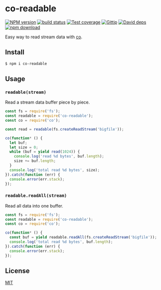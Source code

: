 co-readable
=======

[![NPM version][npm-image]][npm-url]
[![build status][travis-image]][travis-url]
[![Test coverage][coveralls-image]][coveralls-url]
[![Gittip][gittip-image]][gittip-url]
[![David deps][david-image]][david-url]
[![npm download][download-image]][download-url]

[npm-image]: https://img.shields.io/npm/v/co-readable.svg?style=flat-square
[npm-url]: https://npmjs.org/package/co-readable
[travis-image]: https://img.shields.io/travis/cojs/co-readable.svg?style=flat-square
[travis-url]: https://travis-ci.org/cojs/co-readable
[coveralls-image]: https://img.shields.io/coveralls/cojs/co-readable.svg?style=flat-square
[coveralls-url]: https://coveralls.io/r/cojs/co-readable?branch=master
[gittip-image]: https://img.shields.io/gittip/fengmk2.svg?style=flat-square
[gittip-url]: https://www.gittip.com/fengmk2/
[david-image]: https://img.shields.io/david/cojs/co-readable.svg?style=flat-square
[david-url]: https://david-dm.org/cojs/co-readable
[download-image]: https://img.shields.io/npm/dm/co-readable.svg?style=flat-square
[download-url]: https://npmjs.org/package/co-readable

Easy way to read stream data with [co](https://www.npmjs.com/package/co).

## Install

```bash
$ npm i co-readable
```

## Usage

### `readable(stream)`

Read a stream data buffer piece by piece.

```js
const fs = require('fs');
const readable = require('co-readable');
const co = require('co');

const read = readable(fs.createReadStream('bigfile'));

co(function* () {
  let buf;
  let size = 0;
  while (buf = yield read(1024)) {
    console.log('read %d bytes', buf.length);
    size += buf.length;
  }
  console.log('total read %d bytes', size);
}).catch(function (err) {
  console.error(err.stack);
});
```

### `readable.readAll(stream)`

Read all data into one buffer.

```js
const fs = require('fs');
const readable = require('co-readable');
const co = require('co');

co(function* () {
  const buf = yield readable.readAll(fs.createReadStream('bigfile'));
  console.log('total read %d bytes', buf.length);
}).catch(function (err) {
  console.error(err.stack);
});
```

## License

[MIT](LICENSE)
